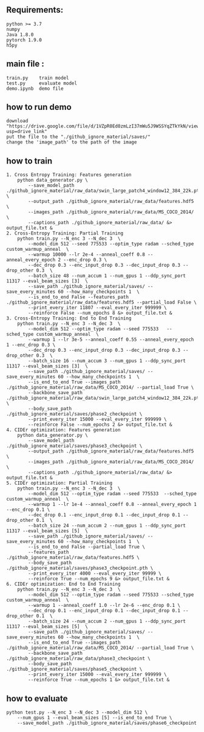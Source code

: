 ## Requirements:

    python >= 3.7
    numpy
    Java 1.8.0
    pytorch 1.9.0
    h5py

## main file :
    train.py    train model
    test.py     evaluate model
    demo.ipynb  demo file
## how to run demo
    download "https://drive.google.com/file/d/1VZpR0Ed0zmLzI37mWu5J9WSSYqZTkYkN/view?usp=drive_link"
    put the file to the "./github_ignore_material/saves/"
    change the 'image_path' to the path of the image

## how to train
    1. Cross Entropy Training: Features generation
        python data_generator.py \
            --save_model_path ./github_ignore_material/raw_data/swin_large_patch4_window12_384_22k.pth \
            --output_path ./github_ignore_material/raw_data/features.hdf5 \
            --images_path ./github_ignore_material/raw_data/MS_COCO_2014/ \
            --captions_path ./github_ignore_material/raw_data/ &> output_file.txt &
    2. Cross-Entropy Training: Partial Training
        python train.py --N_enc 3 --N_dec 3  \
            --model_dim 512 --seed 775533 --optim_type radam --sched_type custom_warmup_anneal  \
            --warmup 10000 --lr 2e-4 --anneal_coeff 0.8 --anneal_every_epoch 2 --enc_drop 0.3 \
            --dec_drop 0.3 --enc_input_drop 0.3 --dec_input_drop 0.3 --drop_other 0.3  \
            --batch_size 48 --num_accum 1 --num_gpus 1 --ddp_sync_port 11317 --eval_beam_sizes [3]  \
            --save_path ./github_ignore_material/saves/ --save_every_minutes 60 --how_many_checkpoints 1  \
            --is_end_to_end False --features_path ./github_ignore_material/raw_data/features.hdf5 --partial_load False \
            --print_every_iter 11807 --eval_every_iter 999999 \
            --reinforce False --num_epochs 8 &> output_file.txt &
    3. Cross-Entropy Training: End to End Training
        python train.py --N_enc 3 --N_dec 3  \
            --model_dim 512 --optim_type radam --seed 775533   --sched_type custom_warmup_anneal  \
            --warmup 1 --lr 3e-5 --anneal_coeff 0.55 --anneal_every_epoch 1 --enc_drop 0.3 \
            --dec_drop 0.3 --enc_input_drop 0.3 --dec_input_drop 0.3 --drop_other 0.3  \
            --batch_size 16 --num_accum 3 --num_gpus 1 --ddp_sync_port 11317 --eval_beam_sizes [3]  \
            --save_path ./github_ignore_material/saves/ --save_every_minutes 60 --how_many_checkpoints 1  \
            --is_end_to_end True --images_path ./github_ignore_material/raw_data/MS_COCO_2014/ --partial_load True \
            --backbone_save_path ./github_ignore_material/raw_data/swin_large_patch4_window12_384_22k.pth \
            --body_save_path ./github_ignore_material/saves/phase2_checkpoint \
            --print_every_iter 15000 --eval_every_iter 999999 \
            --reinforce False --num_epochs 2 &> output_file.txt &
    4. CIDEr optimization: Features generation
        python data_generator.py \
            --save_model_path ./github_ignore_material/saves/phase3_checkpoint \
            --output_path ./github_ignore_material/raw_data/features.hdf5 \
            --images_path ./github_ignore_material/raw_data/MS_COCO_2014/ \
            --captions_path ./github_ignore_material/raw_data/ &> output_file.txt &
    5. CIDEr optimization: Partial Training
        python train.py --N_enc 3 --N_dec 3  \
            --model_dim 512 --optim_type radam --seed 775533  --sched_type custom_warmup_anneal  \
            --warmup 1 --lr 1e-4 --anneal_coeff 0.8 --anneal_every_epoch 1 --enc_drop 0.1 \
            --dec_drop 0.1 --enc_input_drop 0.1 --dec_input_drop 0.1 --drop_other 0.1  \
            --batch_size 24 --num_accum 2 --num_gpus 1 --ddp_sync_port 11317 --eval_beam_sizes [5]  \
            --save_path ./github_ignore_material/saves/ --save_every_minutes 60 --how_many_checkpoints 1  \
            --is_end_to_end False --partial_load True \
            --features_path ./github_ignore_material/raw_data/features.hdf5 \
            --body_save_path ./github_ignore_material/saves/phase3_checkpoint.pth \
            --print_every_iter 4000 --eval_every_iter 99999 \
            --reinforce True --num_epochs 9 &> output_file.txt &
    6. CIDEr optimization: End to End Training
        python train.py --N_enc 3 --N_dec 3  \
            --model_dim 512 --optim_type radam --seed 775533 --sched_type custom_warmup_anneal  \
            --warmup 1 --anneal_coeff 1.0 --lr 2e-6 --enc_drop 0.1 \
            --dec_drop 0.1 --enc_input_drop 0.1 --dec_input_drop 0.1 --drop_other 0.1  \
            --batch_size 24 --num_accum 2 --num_gpus 1 --ddp_sync_port 11317 --eval_beam_sizes [5]  \
            --save_path ./github_ignore_material/saves/ --save_every_minutes 60 --how_many_checkpoints 1  \
            --is_end_to_end True --images_path ./github_ignore_material/raw_data/MS_COCO_2014/ --partial_load True \
            --backbone_save_path ./github_ignore_material/raw_data/phase3_checkpoint \
            --body_save_path ./github_ignore_material/saves/phase5_checkpoint \
            --print_every_iter 15000 --eval_every_iter 999999 \
            --reinforce True --num_epochs 1 &> output_file.txt &
## how to evaluate
    python test.py --N_enc 3 --N_dec 3 --model_dim 512 \
        --num_gpus 1 --eval_beam_sizes [5] --is_end_to_end True \
        --save_model_path ./github_ignore_material/saves/phase6_checkpoint

